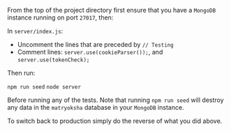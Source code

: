 From the top of the project directory first ensure that you have a `MongoDB` instance running on port `27017`, then:

In `server/index.js`:
* Uncomment the lines that are preceded by `// Testing`
* Comment lines: `server.use(cookieParser());`, and `server.use(tokenCheck);`

Then run:

`npm run seed`
`node server`

Before running any of the tests. Note that running `npm run seed` will destroy any data in the `matryoksha` database in your `MongoDB` instance.

To switch back to production simply do the reverse of what you did above.